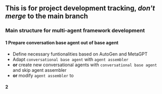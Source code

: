 ## This is for project development tracking, *don't merge* to the main branch

### Main structure for multi-agent framework development
#### 1 Prepare conversation base agent out of base agent
- Define necessary funtionalities based on AutoGen and MetaGPT
- Adapt `conversational base agent` with `agent assembler` 
- **or** create new conversational agents with `conversational base agent` and skip agent assembler 
- **or** modify `agent assembler` to 
#### 2 